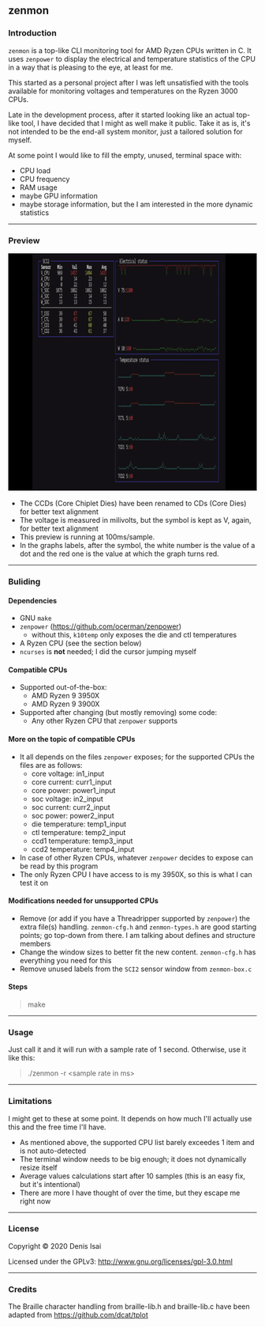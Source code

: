## zenmon

### Introduction
`zenmon` is a top-like CLI monitoring tool for AMD Ryzen CPUs written in C. It uses `zenpower` to display the electrical and temperature statistics of the CPU in a way that is pleasing to the eye, at least for me.

This started as a personal project after I was left unsatisfied with the tools available for monitoring voltages and temperatures on the Ryzen 3000 CPUs.

Late in the development process, after it started looking like an actual top-like tool, I have decided that I might as well make it public. Take it as is, it's not intended to be the end-all system monitor, just a tailored solution for myself.

At some point I would like to fill the empty, unused, terminal space with:
* CPU load
* CPU frequency
* RAM usage
* maybe GPU information
* maybe storage information, but the I am interested in the more dynamic statistics

---
### Preview
<p align="center">
<img src=./res/zenmon.gif width="800" height="480">
</p>

* The CCDs (Core Chiplet Dies) have been renamed to CDs (Core Dies) for better text alignment
* The voltage is measured in milivolts, but the symbol is kept as V, again, for better text alignment
* This preview is running at 100ms/sample.
* In the graphs labels, after the symbol, the white number is the value of a dot and the red one is the value at which the graph turns red.

---
### Buliding
#### Dependencies
* GNU `make`
* `zenpower` (https://github.com/ocerman/zenpower)
    * without this, `k10temp` only exposes the die and ctl temperatures
* A Ryzen CPU (see the section below)
* `ncurses` is **not** needed; I did the cursor jumping myself

#### Compatible CPUs
* Supported out-of-the-box:
    * AMD Ryzen 9 3950X
    * AMD Ryzen 9 3900X
* Supported after changing (but mostly removing) some code:
    * Any other Ryzen CPU that `zenpower` supports

#### More on the topic of compatible CPUs
* It all depends on the files `zenpower` exposes; for the supported CPUs the files are as follows:
    * core voltage: in1_input
    * core current: curr1_input
    * core power: power1_input
    * soc voltage: in2_input
    * soc current: curr2_input
    * soc power: power2_input
    * die temperature: temp1_input
    * ctl temperature: temp2_input
    * ccd1 temperature: temp3_input
    * ccd2 temperature: temp4_input
* In case of other Ryzen CPUs, whatever `zenpower` decides to expose can be read by this program
* The only Ryzen CPU I have access to is my 3950X, so this is what I can test it on

#### Modifications needed for unsupported CPUs
* Remove (or add if you have a Threadripper supported by `zenpower`) the extra file(s) handling. `zenmon-cfg.h` and `zenmon-types.h` are good starting points; go top-down from there. I am talking about defines and structure members
* Change the window sizes to better fit the new content. `zenmon-cfg.h` has everything you need for this
* Remove unused labels from the `SCI2` sensor window from `zenmon-box.c`

#### Steps
> make

---
### Usage
Just call it and it will run with a sample rate of 1 second. Otherwise, use it like this:
> ./zenmon -r \<sample rate in ms\>

---
### Limitations
I might get to these at some point. It depends on how much I'll actually use this and the free time I'll have.
* As mentioned above, the supported CPU list barely exceedes 1 item and is not auto-detected
* The terminal window needs to be big enough; it does not dynamically resize itself
* Average values calculations start after 10 samples (this is an easy fix, but it's intentional)
* There are more I have thought of over the time, but they escape me right now

---
### License
Copyright © 2020 Denis Isai

Licensed under the GPLv3: http://www.gnu.org/licenses/gpl-3.0.html

---
### Credits
The Braille character handling from braille-lib.h and braille-lib.c have been adapted from https://github.com/dcat/tplot

